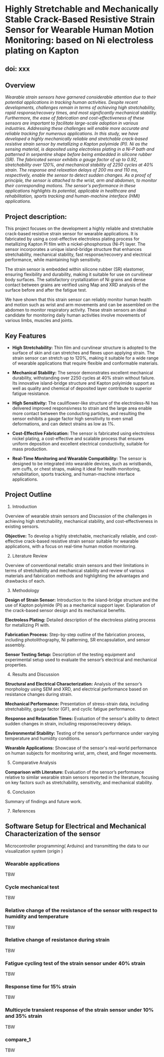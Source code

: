 # Highly Stretchable and Mechanically Stable Crack-Based Resistive Strain Sensor for Wearable Human Motion Monitoring: based on Ni electroless plating on Kapton

## doi: xxx


## Overview
_*Wearable strain sensors have garnered considerable attention due to their potential applications in tracking human activities. Despite recent developments, challenges remain in terms of achieving high stretchability, rapid response/recovery times, and most significantly mechanical stability. Furthermore, the ease of fabrication and cost-effectiveness of these sensors are important to facilitate large-scale adoption in various industries. Addressing these challenges will enable more accurate and reliable tracking for numerous applications. In this study, we have developed a highly mechanically reliable and stretchable crack-based resistive strain sensor by metallizing a Kapton polyimide (PI).  Ni as the sensing material, is deposited using electroless plating in a Ni-P bath and patterned in serpentine shape before being embedded in silicone rubber (SR). The fabricated sensor exhibits a gauge factor of up to 0.92, stretchability over 120%, and mechanical stability of 2250 cycles at 40% strain. The response and relaxation delays of 200 ms and 110 ms, respectively, enable the sensor to detect sudden changes. As a proof of principle, the sensor is attached to the wrist, arm and abdomen, to monitor their corresponding motions. The sensor's performance in these applications highlights its potential, applicable in healthcare and rehabilitation, sports tracking and human-machine interface (HMI) applications.*_

## Project description:
This project focuses on the development a highly reliable and stretchable crack-based resistive strain sensor for wearable applications. It is fabricated by using a cost-effective electroless plating process for metallizing Kapton PI film with a nickel-phosphorous (Ni-P) layer. The sensor incorporates a unique island-bridge structure that enhances stretchability, mechanical stability,  fast response/recovery and electrical performance, while maintaining high sensitivity. 

The strain sensor is embedded within silicone rubber (SR) elastomer, ensuring flexibility and durability, making it suitable for use on curvilinear body surfaces.
The satisfactory crystallization of Ni grains and dense contact between grains are verified using Map and XRD analysis of the surface before and after the fatigue test. 

We have shown that this strain sensor can reliably monitor human health and motion such as wrist and arm movements and can be assembled on the abdomen to monitor respiratory activity. These strain sensors an ideal candidate for monitoring daily human activities involve movements of various limbs, muscles and joints. 


## Key Features
* __High Stretchability:__ Thin film and curvlinear structure is adopted to the surface of skin and can stretches and flexes upon applying strain. The strain sensor can stretch up to 120%, making it suitable for a wide range of wearable applications that require flexible and conformable materials.

* __Mechanical Stability:__ The sensor demonstrates excellent mechanical durability, withstanding over 2250 cycles at 40% strain without failure. Its innovative island-bridge structure and Kapton polyimide  support as well as quality and chemical of deposited layer contribute to superior fatigue resistance.

* __High Sensitivity:__ The cauliflower-like structure of the electroless-Ni has delivered improved responsivness to strain and the large area enable more contact between the conducting particles, and resulting the sensor exhibits a gauge factor high sensitivity to even small deformations, and can detect strains as low as 1%.

* __Cost-Effective Fabrication:__ The sensor is fabricated using electroless nickel plating, a cost-effective and scalable process that ensures uniform deposition and excellent electrical conductivity, suitable for mass production.

* __Real-Time Monitoring and Wearable Compatibility:__ The sensor is designed to be integrated into wearable devices, such as wristbands, arm cuffs, or chest straps, making it ideal for health monitoring, rehabilitation, sports tracking, and human-machine interface applications.

## Project Outline

1. Introduction

Overview of wearable strain sensors and Discussion of the challenges in achieving high stretchability, mechanical stability, and cost-effectiveness in existing sensors.

**Objective:**  To develop a highly stretchable, mechanically reliable, and cost-effective crack-based resistive strain sensor suitable for wearable applications, with a focus on real-time human motion monitoring.

2. Literature Review

Overview of conventional metallic strain sensors and their limitations in terms of stretchability and mechanical stability and review of various materials and fabrication methods and highlighting the advantages and drawbacks of each.

3. Methodology

**Design of Strain Sensor:** Introduction to the island-bridge structure and the use of Kapton polyimide (PI) as a mechanical support layer. Explanation of the crack-based sensor design and its mechanical benefits.

**Electroless Plating:** Detailed description of the electroless plating process for metallizing PI with. 

**Fabrication Process:** Step-by-step outline of the fabrication process, including photolithography, Ni patterning, SR encapsulation, and sensor assembly.

**Sensor Testing Setup:** Description of the testing equipment and experimental setup used to evaluate the sensor’s electrical and mechanical properties.


4. Results and Discussion

**Structural and Electrical Characterization:** Analysis of the sensor’s morphology using SEM and XRD, and electrical performance based on resistance changes during strain.

**Mechanical Performance:** Presentation of stress-strain data, including stretchability, gauge factor (GF), and cyclic fatigue performance.

**Response and Relaxation Times:** Evaluation of the sensor's ability to detect sudden changes in strain, including response/recovery delays.

**Environmental Stability:** Testing of the sensor’s performance under varying temperature and humidity conditions.

**Wearable Applications:** Showcase of the sensor's real-world performance on human subjects for monitoring wrist, arm, chest, and finger movements.

5. Comparative Analysis

**Comparison with Literature:** Evaluation of the sensor’s performance relative to similar wearable strain sensors reported in the literature, focusing on key factors such as stretchability, sensitivity, and mechanical stability.

6. Conclusion

Summary of findings and future work.

7. References

## Software Setup for Electrical and Mechanical Characterization of the sensor
Microcontroller programming(  Arduino) and transmitting the data to our visualization system (origin )


### Wearable applications
TBW

### Cycle mechanical test
TBW

### Relative change of the resistance of the sensor with respect to humidity and  temperature
TBW

### Relative change of resistance during strain
TBW

### Fatigue cycling test of the strain sensor under 40% strain
TBW

### Response time for 15% strain
TBW

### Multicycle transient response of the strain sensor under 10% and 35% strain
TBW

### compare_1
TBW

